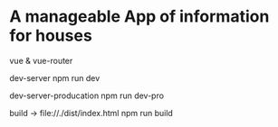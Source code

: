 # A manageable App of information for houses

vue & vue-router

  dev-server
    npm run dev

  dev-server-producation
    npm run dev-pro

  build -> file://./dist/index.html
    npm run build
